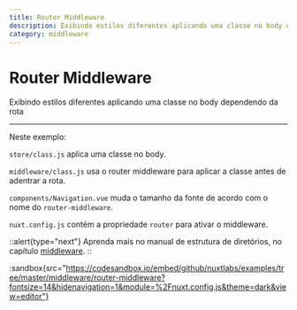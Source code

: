 ```yaml
---
title: Router Middleware
description: Exibindo estilos diferentes aplicando uma classe no body dependendo da rota
category: middleware
---
```


# Router Middleware

Exibindo estilos diferentes aplicando uma classe no body dependendo da rota

---

Neste exemplo:

`store/class.js` aplica uma classe no body.

`middleware/class.js` usa o router middleware para aplicar a classe antes de adentrar a rota.

`components/Navigation.vue` muda o tamanho da fonte de acordo com o nome do `router-middleware`.

`nuxt.config.js` contém a propriedade `router` para ativar o middleware.

::alert{type="next"}
Aprenda mais no manual de estrutura de diretórios, no capítulo [middleware](/docs/directory-structure/middleware#router-middleware).
::

:sandbox{src="https://codesandbox.io/embed/github/nuxtlabs/examples/tree/master/middleware/router-middleware?fontsize=14&hidenavigation=1&module=%2Fnuxt.config.js&theme=dark&view=editor"}

